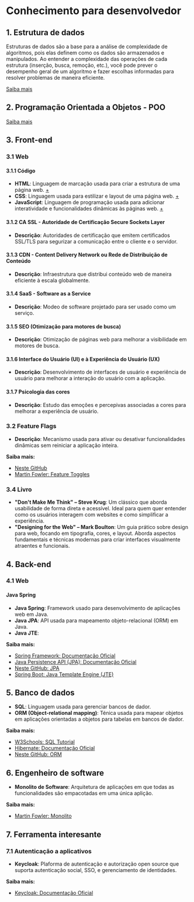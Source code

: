 # Conhecimento para desenvolvedor

## 1. Estrutura de dados
Estruturas de dados são a base para a análise de complexidade de algoritmos, pois elas definem como os dados são armazenados e manipulados. Ao entender a complexidade das operações de cada estrutura (inserção, busca, remoção, etc.), você pode prever o desempenho geral de um algoritmo e fazer escolhas informadas para resolver problemas de maneira eficiente.

[Saiba mais](https://github.com/JandersonMota/estrutura-de-dados)

## 2. Programação Orientada a Objetos - POO
[Saiba mais](https://github.com/JandersonMota/programacao-orientada-objetos)

## 3. Front-end

### 3.1 Web

#### 3.1.1 Código
- **HTML**: Linguagem de marcação usada para criar a estrutura de uma página web. [+](https://github.com/JandersonMota/ifba-oficina-html_css)
- **CSS**: Linguagem usada para estilizar e layout de uma página web. [+](https://github.com/JandersonMota/ifba-oficina-html_css/tree/main/Formatar%20CSS)
- **JavaScript**: Linguagem de programação usada para adicionar interatividade e funcionalidades dinâmicas às páginas web. [+](https://github.com/JandersonMota/estudando-javascript)

#### 3.1.2 CA SSL - Autoridade de Certificação Secure Sockets Layer
- **Descrição**: Autoridades de certificação que emitem certificados SSL/TLS para segurizar a comunicação entre o cliente e o servidor.

#### 3.1.3 CDN - Content Delivery Network ou Rede de Distribuição de Conteúdo
- **Descrição**: Infraestrutura que distribui conteúdo web de maneira eficiente à escala globalmente.

#### 3.1.4 SaaS - Software as a Service
- **Descrição**: Modeo de software projetado para ser usado como um serviço.

#### 3.1.5 SEO (Otimização para motores de busca)
- **Descrição**: Otimização de páginas web para melhorar a visibilidade em motores de busca.

#### 3.1.6 Interface do Usuário (UI) e à Experiência do Usuário (UX)
- **Descrição**: Desenvolvimento de interfaces de usuário e experiência de usuário para melhorar a interação do usuário com a aplicação.

#### 3.1.7 Psicologia das cores
- **Descrição**: Estudo das emoções e percepivas associadas a cores para melhorar a experiência de usuário.

### 3.2 Feature Flags
- **Descrição**: Mecanismo usada para ativar ou desativar funcionalidades dinâmicas sem reiniciar a aplicação inteira.

**Saiba mais:**
- [Neste GitHub](https://github.com/JandersonMota/desenvolvedor/tree/main/front-end)
- [Martin Fowler: Feature Toggles](https://martinfowler.com/articles/feature-toggles.html)

### 3.4 Livro
- **"Don't Make Me Think" – Steve Krug**:
  Um clássico que aborda usabilidade de forma direta e acessível. Ideal para quem quer entender como os usuários interagem com websites e como simplificar a experiência.
- **"Designing for the Web" – Mark Boulton**:
  Um guia prático sobre design para web, focando em tipografia, cores, e layout. Aborda aspectos fundamentais e técnicas modernas para criar interfaces visualmente atraentes e funcionais.

## 4. Back-end

### 4.1 Web

#### Java Spring
- **Java Spring**: Framework usado para desenvolvimento de aplicações web em Java.
- **Java JPA**: API usada para mapeamento objeto-relacional (ORM) em Java.
- **Java JTE**:

**Saiba mais:**
- [Spring Framework: Documentação Oficial](https://spring.io/projects/spring-framework)
- [Java Persistence API (JPA): Documentação Oficial](https://javaee.github.io/javaee-spec/jpa)
- [Neste GitHub: JPA](https://github.com/JandersonMota/desenvolvedor/blob/main/banco-de-dados/README.md)
- [Spring Boot: Java Template Engine (JTE)](https://foojay.io/today/spring-boot-java-template-engine-jte/)

## 5. Banco de dados
- **SQL**: Linguagem usada para gerenciar bancos de dador.
- **ORM (Object-relational mapping)**: Ténica usada para mapear objetos em aplicações orientadas a objetos para tabelas em bancos de dador.

**Saiba mais:**
- [W3Schools: SQL Tutorial](https://www.w3schools.com/sql/)
- [Hibernate: Documentação Oficial](https://hibernate.org/documentaion.html)
- [Neste GitHub: ORM](https://github.com/JandersonMota/desenvolvedor/tree/main/banco-de-dados)

## 6. Engenheiro de software
- **Monolito de Software**: Arquitetura de aplicações em que todas as funcionalidades são empacotadas em uma única aplição.

**Saiba mais:**
- [Martin Fowler: Monolito](https://martinfowler.com/bliogs/anatomy-of-monolith.html)

## 7. Ferramenta interesante

### 7.1 Autenticação a aplicativos
- **Keycloak**: Plaforma de autenticação e autorização open source que suporta autenticação social, SSO, e gerenciamento de identidades.

**Saiba mais:**
- [Keycloak: Documentação Oficial](https://www.keycloak.org/)
